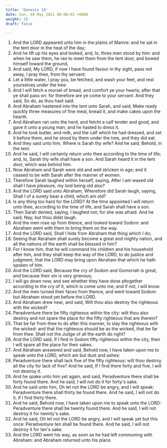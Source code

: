 ```yaml
---
title: 'Genesis 18'
date: Sun, 09 May 2021 00:00:01 +0000
weight: 18
draft: false
  
---
```


1. And the LORD appeared unto him in the plains of Mamre: and he sat in the tent door in the heat of the day;
2. And he lift up his eyes and looked, and, lo, three men stood by him: and when he saw them, he ran to meet them from the tent door, and bowed himself toward the ground,
3. And said, My LORD, if now I have found favour in thy sight, pass not away, I pray thee, from thy servant:
4. Let a little water, I pray you, be fetched, and wash your feet, and rest yourselves under the tree:
5. And I will fetch a morsel of bread, and comfort ye your hearts; after that ye shall pass on: for therefore are ye come to your servant. And they said, So do, as thou hast said.
6. And Abraham hastened into the tent unto Sarah, and said, Make ready quickly three measures of fine meal, knead it, and make cakes upon the hearth.
7. And Abraham ran unto the herd, and fetcht a calf tender and good, and gave it unto a young man; and he hasted to dress it.
8. And he took butter, and milk, and the calf which he had dressed, and set it before them; and he stood by them under the tree, and they did eat.
9. And they said unto him, Where is Sarah thy wife? And he said, Behold, in the tent.
10. And he said, I will certainly return unto thee according to the time of life; and, lo, Sarah thy wife shall have a son. And Sarah heard it in the tent door, which was behind him.
11. Now Abraham and Sarah were old and well stricken in age; and it ceased to be with Sarah after the manner of women.
12. Therefore Sarah laughed within herself, saying, After I am waxed old shall I have pleasure, my lord being old also?
13. And the LORD said unto Abraham, Wherefore did Sarah laugh, saying, Shall I of a surety bear a child, which am old?
14. Is any thing too hard for the LORD? At the time appointed I will return unto thee, according to the time of life, and Sarah shall have a son.
15. Then Sarah denied, saying, I laughed not; for she was afraid. And he said, Nay; but thou didst laugh.
16. And the men rose up from thence, and looked toward Sodom: and Abraham went with them to bring them on the way.
17. And the LORD said, Shall I hide from Abraham that thing which I do;
18. Seeing that Abraham shall surely become a great and mighty nation, and all the nations of the earth shall be blessed in him?
19. For I know him, that he will command his children and his household after him, and they shall keep the way of the LORD, to do justice and judgment; that the LORD may bring upon Abraham that which he hath spoken of him.
20. And the LORD said, Because the cry of Sodom and Gomorrah is great, and because their sin is very grievous;
21. I will go down now, and see whether they have done altogether according to the cry of it, which is come unto me; and if not, I will know.
22. And the men turned their faces from thence, and went toward Sodom: but Abraham stood yet before the LORD.
23. And Abraham drew near, and said, Wilt thou also destroy the righteous with the wicked?
24. Peradventure there be fifty righteous within the city: wilt thou also destroy and not spare the place for the fifty righteous that are therein?
25. That be far from thee to do after this manner, to slay the righteous with the wicked: and that the righteous should be as the wicked, that be far from thee: Shall not the Judge of all the earth do right?
26. And the LORD said, If I find in Sodom fifty righteous within the city, then I will spare all the place for their sakes.
27. And Abraham answered and said, Behold now, I have taken upon me to speak unto the LORD, which am but dust and ashes:
28. Peradventure there shall lack five of the fifty righteous: wilt thou destroy all the city for lack of five? And he said, If I find there forty and five, I will not destroy it.
29. And he spake unto him yet again, and said, Peradventure there shall be forty found there. And he said, I will not do it for forty's sake.
30. And he said unto him, Oh let not the LORD be angry, and I will speak: Peradventure there shall thirty be found there. And he said, I will not do it, if I find thirty there.
31. And he said, Behold now, I have taken upon me to speak unto the LORD: Peradventure there shall be twenty found there. And he said, I will not destroy it for twenty's sake.
32. And he said, Oh let not the LORD be angry, and I will speak yet but this once: Peradventure ten shall be found there. And he said, I will not destroy it for ten's sake.
33. And the LORD went his way, as soon as he had left communing with Abraham: and Abraham returned unto his place.
